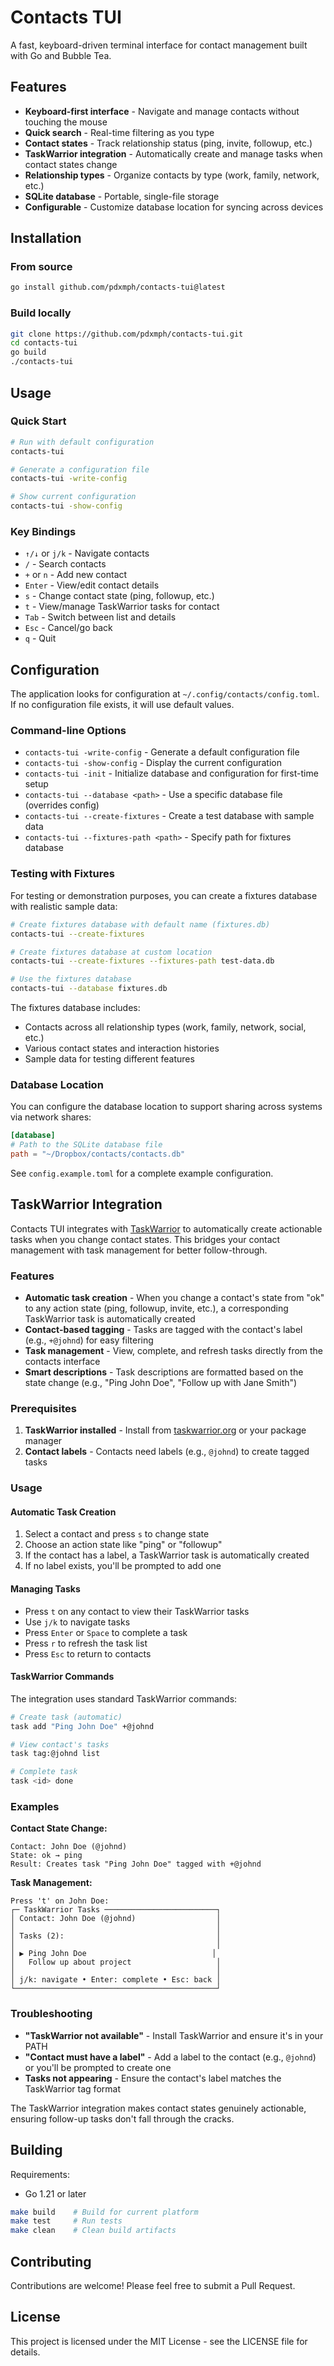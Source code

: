 # Contacts TUI

A fast, keyboard-driven terminal interface for contact management built with Go and Bubble Tea.

## Features

- **Keyboard-first interface** - Navigate and manage contacts without touching the mouse
- **Quick search** - Real-time filtering as you type
- **Contact states** - Track relationship status (ping, invite, followup, etc.)
- **TaskWarrior integration** - Automatically create and manage tasks when contact states change
- **Relationship types** - Organize contacts by type (work, family, network, etc.)
- **SQLite database** - Portable, single-file storage
- **Configurable** - Customize database location for syncing across devices

## Installation

### From source

```bash
go install github.com/pdxmph/contacts-tui@latest
```

### Build locally

```bash
git clone https://github.com/pdxmph/contacts-tui.git
cd contacts-tui
go build
./contacts-tui
```

## Usage

### Quick Start

```bash
# Run with default configuration
contacts-tui

# Generate a configuration file
contacts-tui -write-config

# Show current configuration
contacts-tui -show-config
```

### Key Bindings

- `↑/↓` or `j/k` - Navigate contacts
- `/` - Search contacts
- `+` or `n` - Add new contact
- `Enter` - View/edit contact details
- `s` - Change contact state (ping, followup, etc.)
- `t` - View/manage TaskWarrior tasks for contact
- `Tab` - Switch between list and details
- `Esc` - Cancel/go back
- `q` - Quit

## Configuration

The application looks for configuration at `~/.config/contacts/config.toml`. If no configuration file exists, it will use default values.

### Command-line Options

- `contacts-tui -write-config` - Generate a default configuration file
- `contacts-tui -show-config` - Display the current configuration
- `contacts-tui -init` - Initialize database and configuration for first-time setup
- `contacts-tui --database <path>` - Use a specific database file (overrides config)
- `contacts-tui --create-fixtures` - Create a test database with sample data
- `contacts-tui --fixtures-path <path>` - Specify path for fixtures database

### Testing with Fixtures

For testing or demonstration purposes, you can create a fixtures database with realistic sample data:

```bash
# Create fixtures database with default name (fixtures.db)
contacts-tui --create-fixtures

# Create fixtures database at custom location
contacts-tui --create-fixtures --fixtures-path test-data.db

# Use the fixtures database
contacts-tui --database fixtures.db
```

The fixtures database includes:
- Contacts across all relationship types (work, family, network, social, etc.)
- Various contact states and interaction histories
- Sample data for testing different features

### Database Location

You can configure the database location to support sharing across systems via network shares:

```toml
[database]
# Path to the SQLite database file
path = "~/Dropbox/contacts/contacts.db"
```

See `config.example.toml` for a complete example configuration.

## TaskWarrior Integration

Contacts TUI integrates with [TaskWarrior](https://taskwarrior.org) to automatically create actionable tasks when you change contact states. This bridges your contact management with task management for better follow-through.

### Features

- **Automatic task creation** - When you change a contact's state from "ok" to any action state (ping, followup, invite, etc.), a corresponding TaskWarrior task is automatically created
- **Contact-based tagging** - Tasks are tagged with the contact's label (e.g., `+@johnd`) for easy filtering
- **Task management** - View, complete, and refresh tasks directly from the contacts interface
- **Smart descriptions** - Task descriptions are formatted based on the state change (e.g., "Ping John Doe", "Follow up with Jane Smith")

### Prerequisites

1. **TaskWarrior installed** - Install from [taskwarrior.org](https://taskwarrior.org) or your package manager
2. **Contact labels** - Contacts need labels (e.g., `@johnd`) to create tagged tasks

### Usage

#### Automatic Task Creation

1. Select a contact and press `s` to change state
2. Choose an action state like "ping" or "followup"  
3. If the contact has a label, a TaskWarrior task is automatically created
4. If no label exists, you'll be prompted to add one

#### Managing Tasks

- Press `t` on any contact to view their TaskWarrior tasks
- Use `j/k` to navigate tasks
- Press `Enter` or `Space` to complete a task
- Press `r` to refresh the task list
- Press `Esc` to return to contacts

#### TaskWarrior Commands

The integration uses standard TaskWarrior commands:

```bash
# Create task (automatic)
task add "Ping John Doe" +@johnd

# View contact's tasks
task tag:@johnd list

# Complete task
task <id> done
```

### Examples

**Contact State Change:**
```
Contact: John Doe (@johnd)
State: ok → ping
Result: Creates task "Ping John Doe" tagged with +@johnd
```

**Task Management:**
```
Press 't' on John Doe:
┌─ TaskWarrior Tasks ─────────────────────────┐
│ Contact: John Doe (@johnd)                  │
│                                             │
│ Tasks (2):                                  │
│                                             │
│ ▶ Ping John Doe                            │
│   Follow up about project                   │
│                                             │
│ j/k: navigate • Enter: complete • Esc: back │
└─────────────────────────────────────────────┘
```

### Troubleshooting

- **"TaskWarrior not available"** - Install TaskWarrior and ensure it's in your PATH
- **"Contact must have a label"** - Add a label to the contact (e.g., `@johnd`) or you'll be prompted to create one
- **Tasks not appearing** - Ensure the contact's label matches the TaskWarrior tag format

The TaskWarrior integration makes contact states genuinely actionable, ensuring follow-up tasks don't fall through the cracks.

## Building

Requirements:
- Go 1.21 or later

```bash
make build    # Build for current platform
make test     # Run tests
make clean    # Clean build artifacts
```

## Contributing

Contributions are welcome! Please feel free to submit a Pull Request.

## License

This project is licensed under the MIT License - see the LICENSE file for details.
